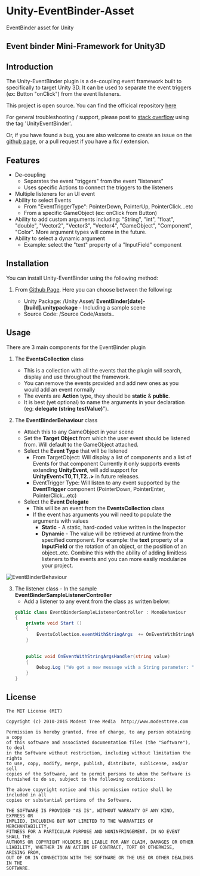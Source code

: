 # Unity-EventBinder-Asset
EventBinder asset for Unity

## Event binder Mini-Framework for Unity3D

## <a id="introduction"></a>Introduction

The Unity-EventBinder plugin is a de-coupling event framework built to specifically to target Unity 3D. It can be used to separate the event triggers (ex: Button "onClick") from the event listeners.

This project is open source. You can find the officical repository [here](https://github.com/GeorgeDascalu/Unity-EventBinder-Asset)

For general troubleshooting / support, please post to [stack overflow](https://stackoverflow.com/questions/ask) using the tag 'UnityEventBinder'.

Or, if you have found a bug, you are also welcome to create an issue on the [github page](https://github.com/GeorgeDascalu/Unity-EventBinder-Asset), or a pull request if you have a fix / extension.


## <a id="features"></a>Features

* De-coupling
	* Separates the event "triggers" from the event "listeners"
	* Uses specific Actions to connect the triggers to the listeners
* Multiple listeners for an UI event
* Ability to select Events
	* From "EventTriggerType": PointerDown, PointerUp, PointerClick...etc
	* From a specific GameObject (ex: onClick from Button)
* Ability to add custom arguments including: "String", "int", "float", "double", "Vector2", "Vector3", "Vector4", "GameObject", "Component", "Color". More argument types will come in the future.
* Ability to select a dynamic argument
	* Example: select the "text" property of a "InputField" component


## <a id="installation"></a>Installation

You can install Unity-EventBinder using the following method:

1. From [Github Page](https://github.com/GeorgeDascalu/Unity-EventBinder-Asset). Here you can choose between the following:

    * Unity Package: /Unity Asset/ **EventBinder[date]-[build].unitypackage** - Including a sample scene
    * Source Code: /Source Code/Assets..


## <a id="usage"></a>Usage

There are 3 main components for the EventBinder plugin

1. The **EventsCollection** class
	* This is a collection with all the events that the plugin will search, display and use throughout the framework.
	* You can remove the events provided and add new ones as you would add an event normally
	* The events are **Action** type, they should be **static** & **public**.
	* It is best (yet optional) to name the arguments in your declaration (eg: **delegate (string testValue)**").

2. The **EventBinderBehaviour** class
	* Attach this to any GameObject in your scene 
	* Set the **Target Object** from which the user event should be listened from. Will default to the GameObject attached.
	* Select the **Event Type** that will be listened
		* From TargetObject: Will display a list of components and a list of Events for that component
		Currently it only supports events extending **UnityEvent**, will add support for **UnityEvent<T0,T1,T2..>** in future releases.
		* EventTrigger Type: Will listen to any event supported by the **EventTrigger** component (PointerDown, PointerEnter, PointerClick...etc) 
	* Select the **Event Delegate**
		* This will be an event from the **EventsCollection** class
		* If the event has arguments you will need to populate the arguments with values
			* **Static** - A static, hard-coded value written in the Inspector
			* **Dynamic** - The value will be retrieved at runtime from the specified component. For example: the **text** property of a **InputField**  or the rotation of an object, or the position of an object..etc. 
			Combine this with the ability of adding limitless listeners to the events and you can more easily modularize your project.


![EventBinderBehaviour](https://i.imgur.com/uzQnLFj.png)

3. The listener class - In the sample **EventBinderSampleListenerController**
	* Add a listener to any event from the class as written below:
	```csharp
	public class EventBinderSampleListenerController : MonoBehaviour
	{
	    private void Start ()
	    {
		    EventsCollection.eventWithStringArgs  += OnEventWithStringArgsHandler;
		}
	    

	    public void OnEventWithStringArgsHandler(string value)
	    {
	        Debug.Log ("We got a new message with a String parameter: " + value);
	    }	
	}
	```



## <a id="license"></a>License

    The MIT License (MIT)

    Copyright (c) 2010-2015 Modest Tree Media  http://www.modesttree.com

    Permission is hereby granted, free of charge, to any person obtaining a copy
    of this software and associated documentation files (the "Software"), to deal
    in the Software without restriction, including without limitation the rights
    to use, copy, modify, merge, publish, distribute, sublicense, and/or sell
    copies of the Software, and to permit persons to whom the Software is
    furnished to do so, subject to the following conditions:

    The above copyright notice and this permission notice shall be included in all
    copies or substantial portions of the Software.

    THE SOFTWARE IS PROVIDED "AS IS", WITHOUT WARRANTY OF ANY KIND, EXPRESS OR
    IMPLIED, INCLUDING BUT NOT LIMITED TO THE WARRANTIES OF MERCHANTABILITY,
    FITNESS FOR A PARTICULAR PURPOSE AND NONINFRINGEMENT. IN NO EVENT SHALL THE
    AUTHORS OR COPYRIGHT HOLDERS BE LIABLE FOR ANY CLAIM, DAMAGES OR OTHER
    LIABILITY, WHETHER IN AN ACTION OF CONTRACT, TORT OR OTHERWISE, ARISING FROM,
    OUT OF OR IN CONNECTION WITH THE SOFTWARE OR THE USE OR OTHER DEALINGS IN THE
    SOFTWARE.
